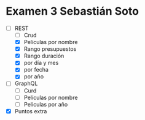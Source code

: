 # Examen 3 Sebastián Soto

- [ ] REST
  - [ ] Crud
  - [x] Películas por nombre
  - [x] Rango presupuestos
  - [x] Rango duración
  - [x] por día y mes
  - [x] por fecha
  - [x] por año
- [ ] GraphQL
  - [ ] Curd
  - [ ] Películas por nombre
  - [ ] Peliculas por año
- [x] Puntos extra
